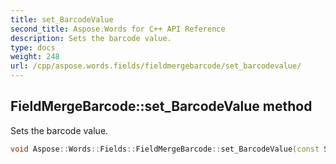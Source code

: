 ```yaml
---
title: set_BarcodeValue
second_title: Aspose.Words for C++ API Reference
description: Sets the barcode value.
type: docs
weight: 248
url: /cpp/aspose.words.fields/fieldmergebarcode/set_barcodevalue/
---
```

## FieldMergeBarcode::set_BarcodeValue method


Sets the barcode value.

```cpp
void Aspose::Words::Fields::FieldMergeBarcode::set_BarcodeValue(const System::String &value)
```

